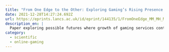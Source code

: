 ```yaml
---
title: "From One Edge to the Other: Exploring Gaming’s Rising Presence on the Network"
date: 2021-12-28T14:27:24.692Z
url: https://eprints.lancs.ac.uk/id/eprint/144135/1/FromOneEdge_MM_MH_MB.pdf
description_en: |
  Paper exploring possible futures where growth of gaming services continues.
category:
  - scientific
  - online-gaming
---
```

